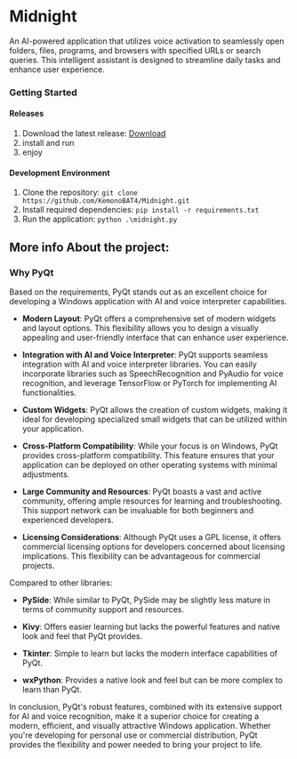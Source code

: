 # Midnight
An AI-powered application that utilizes voice activation to seamlessly open folders, files, programs, and browsers with specified URLs or search queries. This intelligent assistant is designed to streamline daily tasks and enhance user experience.

### Getting Started
#### Releases

1. Download the latest release: [Download](https://github.com/KemonoBAT4/Midnight/releases/latest)
2. install and run
3. enjoy

#### Development Environment

1. Clone the repository: `git clone https://github.com/KemonoBAT4/Midnight.git`
2. Install required dependencies: `pip install -r requirements.txt`
3. Run the application: `python .\midnight.py`

## More info About the project:

### Why PyQt

Based on the requirements, PyQt stands out as an excellent choice for developing a Windows application with AI and voice interpreter capabilities.

- **Modern Layout**: PyQt offers a comprehensive set of modern widgets and layout options. This flexibility allows you to design a visually appealing and user-friendly interface that can enhance user experience.

- **Integration with AI and Voice Interpreter**: PyQt supports seamless integration with AI and voice interpreter libraries. You can easily incorporate libraries such as SpeechRecognition and PyAudio for voice recognition, and leverage TensorFlow or PyTorch for implementing AI functionalities.

- **Custom Widgets**: PyQt allows the creation of custom widgets, making it ideal for developing specialized small widgets that can be utilized within your application.

- **Cross-Platform Compatibility**: While your focus is on Windows, PyQt provides cross-platform compatibility. This feature ensures that your application can be deployed on other operating systems with minimal adjustments.

- **Large Community and Resources**: PyQt boasts a vast and active community, offering ample resources for learning and troubleshooting. This support network can be invaluable for both beginners and experienced developers.

- **Licensing Considerations**: Although PyQt uses a GPL license, it offers commercial licensing options for developers concerned about licensing implications. This flexibility can be advantageous for commercial projects.

Compared to other libraries:

- **PySide**: While similar to PyQt, PySide may be slightly less mature in terms of community support and resources.

- **Kivy**: Offers easier learning but lacks the powerful features and native look and feel that PyQt provides.

- **Tkinter**: Simple to learn but lacks the modern interface capabilities of PyQt.

- **wxPython**: Provides a native look and feel but can be more complex to learn than PyQt.

In conclusion, PyQt's robust features, combined with its extensive support for AI and voice recognition, make it a superior choice for creating a modern, efficient, and visually attractive Windows application. Whether you're developing for personal use or commercial distribution, PyQt provides the flexibility and power needed to bring your project to life.

